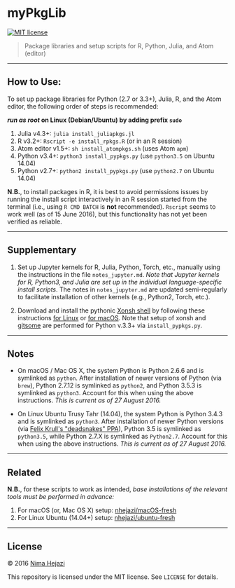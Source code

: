 # myPkgLib

[![MIT license](http://img.shields.io/badge/license-MIT-brightgreen.svg)](http://opensource.org/licenses/MIT)

> Package libraries and setup scripts for R, Python, Julia,
> and Atom (editor)

---

## How to Use:

To set up package libraries for Python (2.7 or 3.3+), Julia, R, and the Atom
editor, the following order of steps is recommended:

**_run as root_ on Linux (Debian/Ubuntu) by adding prefix `sudo`**

1. Julia v4.3+: `julia install_juliapkgs.jl`
2. R v3.2+: `Rscript -e install_rpkgs.R` (or in an R session)
3. Atom editor v1.5+: `sh install_atompkgs.sh` (uses Atom `apm`)
4. Python v3.4+: `python3 install_pypkgs.py` (use `python3.5` on Ubuntu 14.04)
5. Python v2.7+: `python2 install_pypkgs.py` (use `python2.7` on Ubuntu 14.04)

__N.B.__, to install packages in R, it is best to avoid permissions issues by
running the install script interactively in an R session started from the
terminal (i.e., using `R CMD BATCH` is __not__ recommended). `Rscript` seems to
work well (as of 15 June 2016), but this functionality has not yet been verified
as reliable.

---

## Supplementary

1. Set up Jupyter kernels for R, Julia, Python, Torch, etc., manually using the
    instructions in the file `notes_jupyter.md`. _Note that Jupyter kernels for
    R, Python3, and Julia are set up in the individual language-specific install
    scripts_. The notes in `notes_jupyter.md` are updated semi-regularly to
    facilitate installation of other kernels (e.g., Python2, Torch, etc.).

2. Download and install the pythonic [Xonsh
    shell](https://github.com/xonsh/xonsh) by following these instructions [for
    Linux](http://xon.sh/linux.html) or [for macOS](http://xon.sh/osx.html).
    Note that setup of xonsh and
    [gitsome](https://github.com/donnemartin/gitsome) are performed for Python
    v.3.3+ via `install_pypkgs.py`.

---

## Notes

* On macOS / Mac OS X, the system Python is Python 2.6.6 and is symlinked as
    `python`. After installation of newer versions of Python (via `brew`),
    Python 2.7.12 is symlinked as `python2`, and Python 3.5.3 is symlinked as
    `python3`. Account for this when using the above instructions. _This is
    current as of 27 August 2016._

* On Linux Ubuntu Trusy Tahr (14.04), the system Python is Python 3.4.3 and is
    symlinked as `python3`. After installation of newer Python versions (via
    [Felix Krull's "deadsnakes"
    PPA](https://launchpad.net/~fkrull/+archive/ubuntu/deadsnakes)), Python
    3.5 is symlinked as `python3.5`, while Python 2.7.X is symlinked as
    `Python2.7`. Account for this when using the above instructions. _This
    is current as of 27 August 2016._

---

## Related

__N.B.__, for these scripts to work as intended, _base installations of the
relevant tools must be performed in advance:_

1. For macOS (or, Mac OS X) setup:
    [nhejazi/macOS-fresh](https://github.com/nhejazi/macOS-fresh)
2. For Linux Ubuntu (14.04+) setup:
    [nhejazi/ubuntu-fresh](https://github.com/nhejazi/ubuntu-fresh)

---

## License

&copy; 2016 [Nima Hejazi](http://nimahejazi.org)

This repository is licensed under the MIT license. See `LICENSE` for details.

